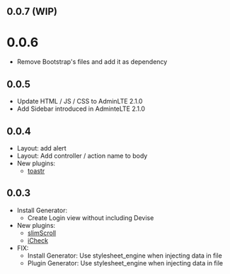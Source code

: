 ## 0.0.7 (WIP)

# 0.0.6
- Remove Bootstrap's files and add it as dependency

## 0.0.5
- Update HTML / JS / CSS to AdminLTE 2.1.0
- Add Sidebar introduced in AdminteLTE 2.1.0

## 0.0.4
- Layout: add alert
- Layout: Add controller / action name to body
- New plugins:
  - [toastr](https://github.com/CodeSeven/toastr)

## 0.0.3
- Install Generator:
  - Create Login view without including Devise
- New plugins:
  - [slimScroll](https://github.com/rochal/jQuery-slimScroll)
  - [iCheck](https://github.com/fronteed/iCheck)
- FIX:
  - Install Generator: Use stylesheet_engine when injecting data in file
  - Plugin Generator: Use stylesheet_engine when injecting data in file

